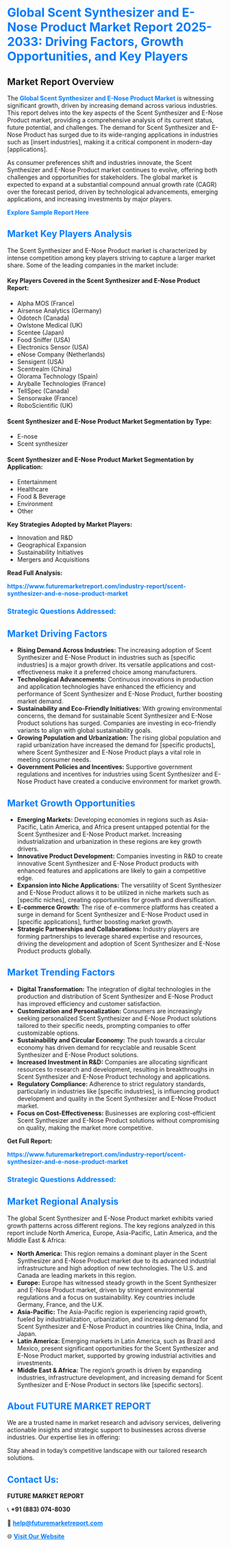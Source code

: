 <h1 style="color: #007BFF;">Global Scent Synthesizer and E-Nose Product Market Report 2025-2033: Driving Factors, Growth Opportunities, and Key Players</h1>

<section id="overview">
<h2>Market Report Overview</h2>
<p>The <a href="https://www.futuremarketreport.com/industry-report/scent-synthesizer-and-e-nose-product-market" style="color: #007BFF; text-decoration: none;"><strong>Global Scent Synthesizer and E-Nose Product Market</strong></a> is witnessing significant growth, driven by increasing demand across various industries. This report delves into the key aspects of the Scent Synthesizer and E-Nose Product market, providing a comprehensive analysis of its current status, future potential, and challenges. The demand for Scent Synthesizer and E-Nose Product has surged due to its wide-ranging applications in industries such as [insert industries], making it a critical component in modern-day [applications].</p>
<p>As consumer preferences shift and industries innovate, the Scent Synthesizer and E-Nose Product market continues to evolve, offering both challenges and opportunities for stakeholders. The global market is expected to expand at a substantial compound annual growth rate (CAGR) over the forecast period, driven by technological advancements, emerging applications, and increasing investments by major players.</p>
</section>

<section id="overview">
<p><a href="https://www.futuremarketreport.com/request-sample/reportId=37142" style="color: #007BFF; text-decoration: none;"><strong>Explore Sample Report Here</strong></a></p>
</section>

<section id="key-players">
<h2 style="color: #007BFF;">Market Key Players Analysis</h2>
<p>The Scent Synthesizer and E-Nose Product market is characterized by intense competition among key players striving to capture a larger market share. Some of the leading companies in the market include:</p>
<h4>Key Players Covered in the Scent Synthesizer and E-Nose Product Report:</h4>
<ul><li>Alpha MOS (France)</li><li>Airsense Analytics (Germany)</li><li>Odotech (Canada)</li><li>Owlstone Medical (UK)</li><li>Scentee (Japan)</li><li>Food Sniffer (USA)</li><li>Electronics Sensor (USA)</li><li>eNose Company (Netherlands)</li><li>Sensigent (USA)</li><li>Scentrealm (China)</li><li>Olorama Technology (Spain)</li><li>Aryballe Technologies (France)</li><li>TellSpec (Canada)</li><li>Sensorwake (France)</li><li>RoboScientific (UK)</li></ul>
<h4>Scent Synthesizer and E-Nose Product Market Segmentation by Type:</h4>
<ul><li>E-nose</li><li>Scent synthesizer</li></ul>

<h4>Scent Synthesizer and E-Nose Product Market Segmentation by Application:</h4>
<ul><li>Entertainment</li><li>Healthcare</li><li>Food &amp; Beverage</li><li>Environment</li><li>Other</li></ul>
<p><strong>Key Strategies Adopted by Market Players:</strong></p>
<ul>
<li>Innovation and R&D</li>
<li>Geographical Expansion</li>
<li>Sustainability Initiatives</li>
<li>Mergers and Acquisitions</li>
</ul>
</section>

<section>
<p><strong>Read Full Analysis: </strong></p><a href="https://www.futuremarketreport.com/industry-report/scent-synthesizer-and-e-nose-product-market" style="color: #007BFF; text-decoration: none;"><strong>https://www.futuremarketreport.com/industry-report/scent-synthesizer-and-e-nose-product-market</strong></a>
<h3 style="color: #007BFF;">Strategic Questions Addressed:</h3>
</section>

<section id="driving-factors">
<h2 style="color: #007BFF;">Market Driving Factors</h2>
<ul>
<li><strong>Rising Demand Across Industries:</strong> The increasing adoption of Scent Synthesizer and E-Nose Product in industries such as [specific industries] is a major growth driver. Its versatile applications and cost-effectiveness make it a preferred choice among manufacturers.</li>
<li><strong>Technological Advancements:</strong> Continuous innovations in production and application technologies have enhanced the efficiency and performance of Scent Synthesizer and E-Nose Product, further boosting market demand.</li>
<li><strong>Sustainability and Eco-Friendly Initiatives:</strong> With growing environmental concerns, the demand for sustainable Scent Synthesizer and E-Nose Product solutions has surged. Companies are investing in eco-friendly variants to align with global sustainability goals.</li>
<li><strong>Growing Population and Urbanization:</strong> The rising global population and rapid urbanization have increased the demand for [specific products], where Scent Synthesizer and E-Nose Product plays a vital role in meeting consumer needs.</li>
<li><strong>Government Policies and Incentives:</strong> Supportive government regulations and incentives for industries using Scent Synthesizer and E-Nose Product have created a conducive environment for market growth.</li>
</ul>
</section>

<section id="growth-opportunities">
<h2 style="color: #007BFF;">Market Growth Opportunities</h2>
<ul>
<li><strong>Emerging Markets:</strong> Developing economies in regions such as Asia-Pacific, Latin America, and Africa present untapped potential for the Scent Synthesizer and E-Nose Product market. Increasing industrialization and urbanization in these regions are key growth drivers.</li>
<li><strong>Innovative Product Development:</strong> Companies investing in R&D to create innovative Scent Synthesizer and E-Nose Product products with enhanced features and applications are likely to gain a competitive edge.</li>
<li><strong>Expansion into Niche Applications:</strong> The versatility of Scent Synthesizer and E-Nose Product allows it to be utilized in niche markets such as [specific niches], creating opportunities for growth and diversification.</li>
<li><strong>E-commerce Growth:</strong> The rise of e-commerce platforms has created a surge in demand for Scent Synthesizer and E-Nose Product used in [specific applications], further boosting market growth.</li>
<li><strong>Strategic Partnerships and Collaborations:</strong> Industry players are forming partnerships to leverage shared expertise and resources, driving the development and adoption of Scent Synthesizer and E-Nose Product products globally.</li>
</ul>
</section>

<section id="trending-factors">
<h2 style="color: #007BFF;">Market Trending Factors</h2>
<ul>
<li><strong>Digital Transformation:</strong> The integration of digital technologies in the production and distribution of Scent Synthesizer and E-Nose Product has improved efficiency and customer satisfaction.</li>
<li><strong>Customization and Personalization:</strong> Consumers are increasingly seeking personalized Scent Synthesizer and E-Nose Product solutions tailored to their specific needs, prompting companies to offer customizable options.</li>
<li><strong>Sustainability and Circular Economy:</strong> The push towards a circular economy has driven demand for recyclable and reusable Scent Synthesizer and E-Nose Product solutions.</li>
<li><strong>Increased Investment in R&D:</strong> Companies are allocating significant resources to research and development, resulting in breakthroughs in Scent Synthesizer and E-Nose Product technology and applications.</li>
<li><strong>Regulatory Compliance:</strong> Adherence to strict regulatory standards, particularly in industries like [specific industries], is influencing product development and quality in the Scent Synthesizer and E-Nose Product market.</li>
<li><strong>Focus on Cost-Effectiveness:</strong> Businesses are exploring cost-efficient Scent Synthesizer and E-Nose Product solutions without compromising on quality, making the market more competitive.</li>
</ul>
</section>

<section>
<p><strong>Get Full Report: </strong></p><a href="https://www.futuremarketreport.com/industry-report/scent-synthesizer-and-e-nose-product-market" style="color: #007BFF; text-decoration: none;"><strong>https://www.futuremarketreport.com/industry-report/scent-synthesizer-and-e-nose-product-market</strong></a>
<h3 style="color: #007BFF;">Strategic Questions Addressed:</h3>
</section>


<section id="regional-analysis">
<h2 style="color: #007BFF;">Market Regional Analysis</h2>
<p>The global Scent Synthesizer and E-Nose Product market exhibits varied growth patterns across different regions. The key regions analyzed in this report include North America, Europe, Asia-Pacific, Latin America, and the Middle East & Africa:</p>
<ul>
<li><strong>North America:</strong> This region remains a dominant player in the Scent Synthesizer and E-Nose Product market due to its advanced industrial infrastructure and high adoption of new technologies. The U.S. and Canada are leading markets in this region.</li>
<li><strong>Europe:</strong> Europe has witnessed steady growth in the Scent Synthesizer and E-Nose Product market, driven by stringent environmental regulations and a focus on sustainability. Key countries include Germany, France, and the U.K.</li>
<li><strong>Asia-Pacific:</strong> The Asia-Pacific region is experiencing rapid growth, fueled by industrialization, urbanization, and increasing demand for Scent Synthesizer and E-Nose Product in countries like China, India, and Japan.</li>
<li><strong>Latin America:</strong> Emerging markets in Latin America, such as Brazil and Mexico, present significant opportunities for the Scent Synthesizer and E-Nose Product market, supported by growing industrial activities and investments.</li>
<li><strong>Middle East & Africa:</strong> The region’s growth is driven by expanding industries, infrastructure development, and increasing demand for Scent Synthesizer and E-Nose Product in sectors like [specific sectors].</li>
</ul>
</section>

<footer>
<h2 style="color: #007BFF;">About FUTURE MARKET REPORT</h2>
<p>We are a trusted name in market research and advisory services, delivering actionable insights and strategic support to businesses across diverse industries. Our expertise lies in offering:</p>

<p>Stay ahead in today’s competitive landscape with our tailored research solutions.</p>

<h2 style="color: #007BFF;">Contact Us:</h2>
<p><strong>FUTURE MARKET REPORT</strong></p>
<p>📞 <strong>+91 (883) 074-8030</strong></p>
<p>📧 <strong><a href="mailto:help@futuremarketreport.com" style="color: #007BFF;">help@futuremarketreport.com</a></strong></p>
<p>🌐 <strong><a href="https://www.futuremarketreport.com/" style="color: #007BFF;">Visit Our Website</a></strong></p>
</footer>